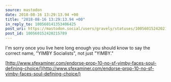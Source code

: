 ```yaml
---
source: mastodon
date: 2018-08-16 13:29:13.94 +00
title: "2018-08-16 13:29:13.94 +00"
in_reply_to: 100560141353406425
post_uri: https://mastodon.social/users/gravely/statuses/100560152420215789
post_id: 100560152420215789
---
```

I'm sorry once you live here long enough you should know to say the correct name, "YIMBY Socialists", not just "YIMBY."

[http://www.sfexaminer.com/endorse-prop-10-no-sf-yimby-faces-soul-defining-choice/](http://www.sfexaminer.com/endorse-prop-10-no-sf-yimby-faces-soul-defining-choice/)


